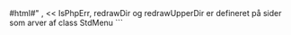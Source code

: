 <?php
use function actors\srclf;
use function actors\srcf;
return ["<!<div class='auto80'>#html#</div>"
,
    <<<EOMD
## NNNAPI
[nnn](https://github.com/jarun/nnn/wiki) er en tekst baseret linux filemanger som betjenes med tastatur og har nogle intuative taster for almindelige filoperationer.  
En af dens karakteristika er at den er menuløs og dermed let, GUI mæssigt, at efterligne som dialog menu i browser.  

Dialog menuen er javascript baseret og serviceres af NNNAPI i php.  

Det er data/pages directory tree som dialog menuen kan panorere rundt i, men fil operationer er komplekse og involverer og også css/, js/, pages/ og img/pages. Fil operationer som opret, omdøb og slet kan omfatte flere filer og/eller deres indhold - ting som ville være træls og let at gøre forkert manuelt, sikres dermed at blive gjort konsistent. 

At returnere bruges i det følgende om det, som i PHP API kildekode læses som echo - for det er, set fra den javascript function som håndterer response, en returværdi fra API kald.

#### Response functions

API methods returnerer hvad der passer til den javascript function som modtager response. Det er et argument til kaldet af request funktionen, hvilke function som skal modtage response. Det er givet, for en bestemt API method, hvilken javascript function der modtager response fra netop den API method.

Der er 5 response functions - de starter alle med de samme 3 liner og 3 af dem med samme 4. linie som her showMenu

EOMD,srclf('jsmodules/StdMenu/reqCallBacks.js','function showMenu',4 ),<<<EOMD

API tilbagemelding kan deles i to grupper.
- fil listen gentegnes
- statusline meddelelse

API'er returnerer en string, et JSON encoded array af to strenge eller for dannelse af fil listens vedkommende et JSON encoded array af arrays. 




EOMD,srclf('jsmodules/StdMenu/reqCallBacks.js','function catchResp','^$' ),<<<EOMD
$srcExpl

Parse error indtræffer når PHP kaster en af de fatal errors som ikke kan fanges i en exception handler. Det udskrives så i råt format på statuslinien.
</div>

IsPhpErr, redrawDir og redrawUpperDir er defineret på sider som arver af class StdMenu

```
<script>
    const isPHPErr='errOrConf';
    const redrawDir='redrawDir';
    const redrawUpperDir='redrawUpperDir';
```

EOMD,srcf('defines.php','IS_PHP_ERR',1,'CONFIRM_COMMAND',1),<<<EOMD

Disse 2 constant navne med samme værdi, bruges i PHP til 2 ting

#### Exception
EOMD,srcf('index.php','catch',10),<<<EOMD

HocusPocus har de php.ini setting der gør at functions som copy, mv, chmod, chgrp mm. som er dokumenteret på https://www.php.net/ til at kunne returne false ved fejl, aldrig gør det, men kaster en exception.  

#### Tilbagemelding om udført operation

```
echo json_encode([CONFIRM_COMMAND,'message about it']);
```

For nogle operationer er statuslinie meddelelse for meget støj idet ændringen øjeblikkeligt afspejles i fil listen eller statusliniens fil info. Sådanne operationer har denne som viderestillende response function

EOMD,srclf('jsmodules/StdMenu/reqCallBacks.js','function nopJSCommand','^$'),<<<EOMD

Givet disse 2 constants i PHP
EOMD,srcf('defines.php','REDRAW_DIR',1,"REDRAW_UPPERDIR",1),<<<EOMD

kan et API kan returnere en af disse som fanges af  function nopJSCommand().

```
echo json_encode([REDRAW_DIR,'']);
echo json_encode([REDRAW_UPPERDIR,'']);
```

#### \$_GET argumenter

Generelle keys i \$_GET argumentet til API methods
- 'selname'
    - betegner filen der er 'selected' i dialog menuens liste
- 'txtinput' 
    - svaret, som prompten, i en command i dialog menuen, modtager.
- 'curdir'
    - current directory for dialog menuens fil liste - den starter med pages/ og adresserer dermed fra data/ i webdir og er samtidig path i webdir for pages class.

#### Om variabel navne

\$\_GET keys bruges som prefix til variable navne sådan som [PHP extract](https://www.php.net/manual/en/function.extract.php) laver det med EXTR_PREFIX_ALL,'_GET-key_'  

Navngivning som [PHP pathinfo](https://www.php.net/manual/en/function.pathinfo.php) bruger, anvendes
- 'basename' er 'filename' dot 'extension'
- i 'dirname', som er uden afsluttende slash, ligger 'basename' 

Følgende har relevans
- \$selname_basename
- \$selname_extension
- \$selname_filename
- \$txtinput_basename
- \$txtinput_extension
- \$txtinput_filename
- \$curdir_dirname
- \$curdir_basename

Måden de laves på er f.eks 
```
extract(\$_GET['txtinput'],EXTR_PREFIX_ALL,'txtinput');
\$txtinput_ext = \$txtinput_extension ?? ''
```
$srcExpl

txtinput_extension er fraværende hvis \$\_GET['txtinput'] intet punktum har - \$txtinput_ext oprettes da det kildekode mæssigt er kortere at bruge.  
Det anvendes til input verifikation - det er fastlagt at directories ikke må indeholde punktum og data filnavne er med extension '.md' eller '.php'
</div>

#### Sammensatte variabel navne

```
\$selPath = \$_GET['curdir'].'/'.\$_GET['selname'];
\$selDataPath = 'data/'.\$_GET['curdir'].'/'.\$_GET['selname'];
\$imgSelPath = 'img/'.\$_GET['curdir']."/\$selname_filename";
\$txtinputPath = \$_GET['curdir'].'/'.\$_GET['txtinput'];
\$txtinputDataPath = 'data/'.\$_GET['curdir'].'/'.\$_GET['txtinput'];
```

### TOC
- [edit](edit)
- [emptyTrash](emptyTrash)
- [ls](ls)
- [mkDir](mkDir)
- [mv](mv)
- [mvDir](mvDir)
- [newFile](newFile)
- [rm](rm)
- [rmDir](rmDir)
- [saveFile](saveFile)
- [setSessionVar](setSessionVar)
- [undoTrash](undoTrash)


EOMD,actors\tocNavigate('index')];